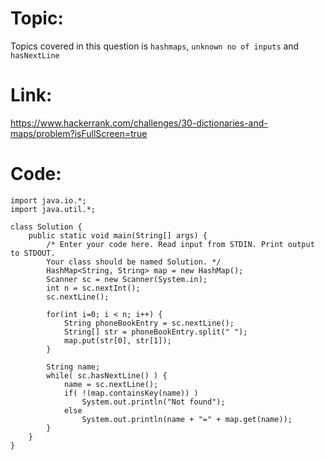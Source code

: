 # Topic:
Topics covered in this question is `hashmaps`, `unknown no of inputs` and `hasNextLine`
# Link:
https://www.hackerrank.com/challenges/30-dictionaries-and-maps/problem?isFullScreen=true
# Code:
```
import java.io.*;
import java.util.*;

class Solution {
    public static void main(String[] args) {
        /* Enter your code here. Read input from STDIN. Print output to STDOUT. 
        Your class should be named Solution. */
        HashMap<String, String> map = new HashMap();
        Scanner sc = new Scanner(System.in);
        int n = sc.nextInt();
        sc.nextLine();
        
        for(int i=0; i < n; i++) {
            String phoneBookEntry = sc.nextLine();
            String[] str = phoneBookEntry.split(" ");
            map.put(str[0], str[1]);
        }
        
        String name;
        while( sc.hasNextLine() ) {
            name = sc.nextLine();
            if( !(map.containsKey(name)) )
                System.out.println("Not found");
            else
                System.out.println(name + "=" + map.get(name));
        }
    }
}

```
